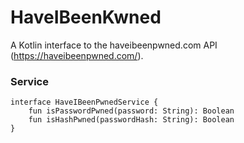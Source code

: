 # HaveIBeenKwned

A Kotlin interface to the haveibeenpwned.com API (https://haveibeenpwned.com/).

### Service ###

```
interface HaveIBeenPwnedService {
    fun isPasswordPwned(password: String): Boolean
    fun isHashPwned(passwordHash: String): Boolean
}
```

